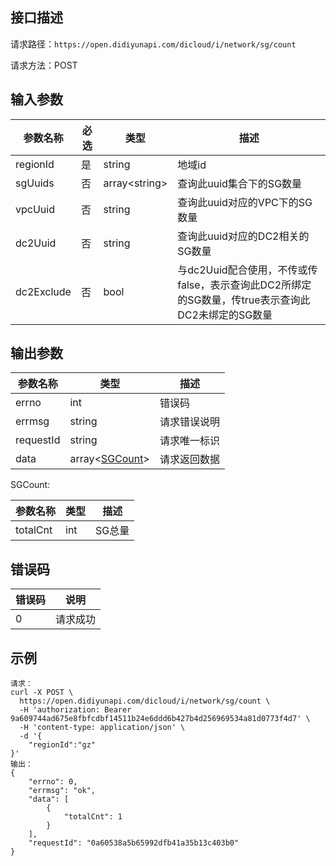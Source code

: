 ## 接口描述
请求路径：`https://open.didiyunapi.com/dicloud/i/network/sg/count`

请求方法：POST
## 输入参数
|参数名称 | 必选 | 类型 | 描述|
|--------|-----|-----|-----|
| regionId | 是 | string | 地域id |
|sgUuids | 否  | array&lt;string&gt; | 查询此uuid集合下的SG数量 |
|vpcUuid | 否 | string | 查询此uuid对应的VPC下的SG数量 |
|dc2Uuid | 否 | string | 查询此uuid对应的DC2相关的SG数量 |
|dc2Exclude | 否 | bool | 与dc2Uuid配合使用，不传或传false，表示查询此DC2所绑定的SG数量，传true表示查询此DC2未绑定的SG数量 |
## 输出参数
|参数名称  | 类型 | 描述|
|--------|-----|-----|
|errno | int  |错误码 |
|errmsg|string|请求错误说明	|
|requestId |string|请求唯一标识 |
|data | array<[SGCount](#SGCount)>	 | 请求返回数据| 

<span id="SGCount"></span>
SGCount:

| 参数名称 | 类型 | 描述 |
|--------|-----|-----|
| totalCnt | int  |  SG总量 |

## 错误码
|错误码 | 说明    |
|------|--------|
| 0    | 请求成功  |

## 示例

```
请求：
curl -X POST \
  https://open.didiyunapi.com/dicloud/i/network/sg/count \
  -H 'authorization: Bearer 9a609744ad675e8fbfcdbf14511b24e6ddd6b427b4d256969534a81d0773f4d7' \
  -H 'content-type: application/json' \
  -d '{
	"regionId":"gz"
}'
输出：
{
	"errno": 0,
	"errmsg": "ok",
	"data": [
		{
			"totalCnt": 1
		}
	],
	"requestId": "0a60538a5b65992dfb41a35b13c403b0"
}
```
